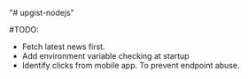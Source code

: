 "# upgist-nodejs"

#TODO:

- Fetch latest news first.
- Add environment variable checking at startup
- Identify clicks from mobile app. To prevent endpoint abuse.
